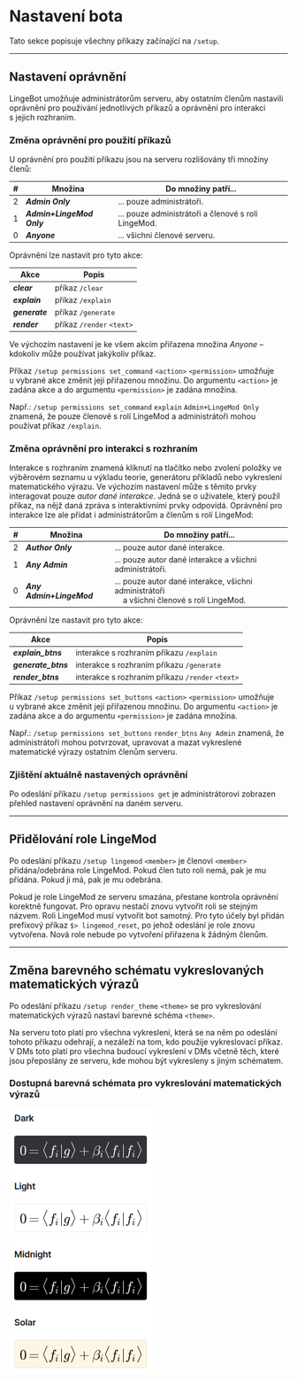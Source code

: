 # Nastavení bota

Tato sekce popisuje všechny příkazy začínající na `/setup`.

---

## Nastavení oprávnění<!-- příkazy `/setup permissions`-->

LingeBot umožňuje administrátorům serveru, aby ostatním členům nastavili oprávnění pro používání jednotlivých příkazů a oprávnění pro interakci s&nbsp;jejich rozhraním.

### Změna oprávnění pro použití příkazů

U oprávnění pro použití příkazu jsou na serveru rozlišovány tři množiny členů:

\#|Množina|Do množiny patří...
---|---|---
2|___Admin Only___|... pouze administrátoři.
1|___Admin+LingeMod Only___|... pouze administrátoři a členové s&nbsp;rolí LingeMod.
0|___Anyone___|... všichni členové serveru.

Oprávnění lze nastavit pro tyto akce:

Akce|Popis
---|---
___clear___| příkaz `/clear`
___explain___| příkaz `/explain`
___generate___| příkaz `/generate`
___render___| příkaz `/render` `<text>`

Ve výchozím nastavení je ke všem akcím přiřazena množina _Anyone_ – kdokoliv může používat jakýkoliv příkaz.

Příkaz `/setup permissions set_command` `<action>` `<permission>` umožňuje u&nbsp;vybrané akce změnit její přiřazenou množinu. Do argumentu `<action>` je zadána akce a do argumentu `<permission>` je zadána množina.

Např.: `/setup permissions set_command` `explain` `Admin+LingeMod Only` znamená, že pouze členové s&nbsp;rolí LingeMod a administrátoři mohou používat příkaz `/explain`.

### Změna oprávnění pro interakci s&nbsp;rozhraním

Interakce s&nbsp;rozhraním znamená kliknutí na tlačítko nebo zvolení položky ve výběrovém seznamu u&nbsp;výkladu teorie, generátoru příkladů nebo vykreslení matematického výrazu. Ve výchozím nastavení může s&nbsp;těmito prvky interagovat pouze _autor dané interakce_. Jedná se o&nbsp;uživatele, který použil příkaz, na nějž daná zpráva s&nbsp;interaktivními prvky odpovídá. Oprávnění pro interakce lze ale přidat i administrátorům a členům s&nbsp;rolí LingeMod:

\#|Množina|Do množiny patří...
---|---|---
2|___Author Only___|... pouze autor dané interakce.
1|___Any Admin___|... pouze autor dané interakce a všichni administrátoři.
0|___Any Admin+LingeMod___|... pouze autor dané interakce, všichni administrátoři<br>&nbsp;&nbsp;&nbsp; a všichni členové s&nbsp;rolí LingeMod.

Oprávnění lze nastavit pro tyto akce:

Akce|Popis
---|---
___explain\_btns___| interakce s&nbsp;rozhraním příkazu `/explain`
___generate\_btns___| interakce s&nbsp;rozhraním příkazu `/generate`
___render\_btns___| interakce s&nbsp;rozhraním příkazu `/render` `<text>`

Příkaz `/setup permissions set_buttons` `<action>` `<permission>` umožňuje u&nbsp;vybrané akce změnit její přiřazenou množinu. Do argumentu `<action>` je zadána akce a do argumentu `<permission>` je zadána množina.

Např.: `/setup permissions set_buttons` `render_btns` `Any Admin` znamená, že administrátoři mohou potvrzovat, upravovat a mazat vykreslené matematické výrazy ostatním členům serveru.

### Zjištění aktuálně nastavených oprávnění<!-- příkazem `/setup permissions get`-->

Po odeslání příkazu `/setup permissions get` je administrátorovi zobrazen přehled nastavení oprávnění na daném serveru.

---

## Přidělování role LingeMod<!-- příkazem `/setup lingemod` `<member>`-->

Po odeslání příkazu `/setup lingemod` `<member>` je členovi `<member>` přidána/odebrána role LingeMod.
Pokud člen tuto roli nemá, pak je mu přidána. Pokud ji má, pak je mu odebrána.

Pokud je role LingeMod ze serveru smazána, přestane kontrola oprávnění korektně fungovat. Pro opravu nestačí znovu vytvořit roli se stejným názvem. Roli LingeMod musí vytvořit bot samotný. Pro tyto účely byl přidán prefixový příkaz `$> lingemod_reset`, po jehož odeslání je role znovu vytvořena. Nová role nebude po vytvoření přiřazena k&nbsp;žádným členům.

---

## Změna barevného schématu vykreslovaných matematických výrazů<!-- příkazem `/setup render_theme` `<theme>`-->

Po odeslání příkazu `/setup render_theme` `<theme>` se pro vykreslování matematických výrazů nastaví barevné schéma `<theme>`.

Na serveru toto platí pro všechna vykreslení, která se na něm po odeslání tohoto příkazu odehrají, a nezáleží na tom, kdo použije vykreslovací příkaz. V&nbsp;DMs toto platí pro všechna budoucí vykreslení v&nbsp;DMs včetně těch, které jsou přeposlány ze serveru, kde mohou být vykresleny s&nbsp;jiným schématem.

### Dostupná barevná schémata pro vykreslování matematických výrazů

![h](../img/020501.png)
